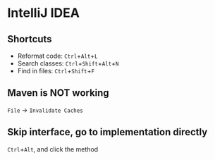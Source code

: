 # IntelliJ IDEA

## Shortcuts

* Reformat code: `Ctrl`+`Alt`+`L`
* Search classes: `Ctrl`+`Shift`+`Alt`+`N`
* Find in files: `Ctrl`+`Shift`+`F`

## Maven is NOT working

`File` -> `Invalidate Caches`

## Skip interface, go to implementation directly

`Ctrl`+`Alt`, and click the method